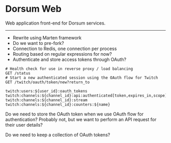# Dorsum Web

Web application front-end for Dorsum services.

---

* Rewrite using Marten framework
* Do we want to pre-fork?
* Connection to Redis, one connection per process
* Routing based on regular expressions for now?
* Authenticate and store access tokens through OAuth?

```
# Health check for use in reverse proxy / load balancing
GET /status
# Start a new authenticated session using the OAuth flow for Twitch
GET /twitch/oauth/token/new?return_to
```

```
twitch:users:${user_id}:oauth_tokens
twitch:channels:${channel_id}:api:authenticated[token,expires_in,scope]
twitch:channels:${channel_id}:stream
twitch:channels:${channel_id}:counters:${name}
```

Do we need to store the OAuth token when we use OAuth flow for authentication? Probably not, but we want to perform an API request for their user details?

Do we need to keep a collection of OAuth tokens?